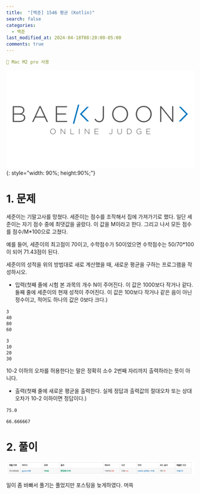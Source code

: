```yaml
---
title:  "[백준] 1546 평균 (Kotlin)"
search: false
categories: 
  - 백준
last_modified_at: 2024-04-18T08:20:00-05:00
comments: true 
---
```

```yaml
📌 Mac M2 pro 사용
```
<!--
블럭 사용법
 ```yaml
```
!-->

<!-- 
[Ruby install](https://rubyinstaller.org/downloads/) 하이퍼 링크
![rubyinstaller](/assets/image/Jekll-minimal_mistakes/rubyinstaller.PNG) 이미지
<mark style='background-color: #fff5b1'>...</mark><br> 형광팬처리
<script src="https://gist.github.com/heui-yong/9f6cd0c69c8780228cbee7c9b324b2f8.js"></script> 소스코드
--> 

![BeakJoon-logo](/assets/image/BeakJoon/BaekJoon.png){: style="width: 90%; height:90%;"}

<h1>1. 문제</h1>
<p>세준이는 기말고사를 망쳤다. 세준이는 점수를 조작해서 집에 가져가기로 했다. 일단 세준이는 자기 점수 중에 최댓값을 골랐다. 이 값을 M이라고 한다. 그리고 나서 모든 점수를 점수/M*100으로 고쳤다.

예를 들어, 세준이의 최고점이 70이고, 수학점수가 50이었으면 수학점수는 50/70*100이 되어 71.43점이 된다.

세준이의 성적을 위의 방법대로 새로 계산했을 때, 새로운 평균을 구하는 프로그램을 작성하시오.</p>


  - 입력(첫째 줄에 시험 본 과목의 개수 N이 주어진다. 이 값은 1000보다 작거나 같다. 둘째 줄에 세준이의 현재 성적이 주어진다. 이 값은 100보다 작거나 같은 음이 아닌 정수이고, 적어도 하나의 값은 0보다 크다.)
  ```text
  3
  40
  80
  60 
  ```
  ```text
  3
  10
  20
  30  
  ```
  10-2 이하의 오차를 허용한다는 말은 정확히 소수 2번째 자리까지 출력하라는 뜻이 아니다.<br>

  - 출력(첫째 줄에 새로운 평균을 출력한다. 실제 정답과 출력값의 절대오차 또는 상대오차가 10-2 이하이면 정답이다.)
  ```text
  75.0
  ```
  ```text
  66.666667
  ```

<h1>2. 풀이</h1>
<script src="https://gist.github.com/heui-yong/c010f35988d7e098b3f96c4fd77f6f72.js"></script>

![beakjoon-1](/assets/image/beak_joon_1546/beak_joon_1546.png)<br>

일이 좀 바빠서 풀기는 풀었지만 포스팅을 늦게하였다. 머쓱
